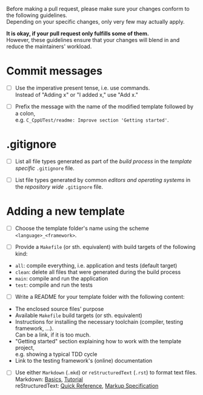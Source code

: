 Before making a pull request, please make sure your changes conform to the following guidelines.  
Depending on your specific changes, only very few may actually apply.

**It is okay, if your pull request only fulfills some of them.**  
However, these guidelines ensure that your changes will blend in and reduce the maintainers' workload.


# Commit messages

- [ ] Use the imperative present tense, i.e. use commands.  
  Instead of "Adding x" or "I added x," use "Add x."
- [ ] Prefix the message with the name of the modified template followed by a colon,  
  e.g. `C_CppUTest/readme: Improve section 'Getting started'`.


# .gitignore

- [ ] List all file types generated as part of the *build process* in the *template specific* `.gitignore` file.
- [ ] List file types generated by common *editors and operating systems* in the *repository wide* `.gitignore` file.


# Adding a new template

- [ ] Choose the template folder's name using the scheme `<language>_<framework>`.

- [ ] Provide a `Makefile` (or sth. equivalent) with build targets of the following kind:
 - `all`: compile everything, i.e. application and tests (default target)
 - `clean`: delete all files that were generated during the build process
 - `main`: compile and run the application
 - `test`: compile and run the tests

- [ ] Write a README for your template folder with the following content:
 - The enclosed source files' purpose
 - Available `Makefile` build targets (or sth. equivalent)
 - Instructions for installing the necessary toolchain (compiler, testing framework, ...).  
   Can be a link, if it is too much.
 - "Getting started" section explaining how to work with the template project,  
   e.g. showing a typical TDD cycle
 - Link to the testing framework's (online) documentation

- [ ] Use either `Markdown`  (`.mkd`) or `reStructuredText` (`.rst`) to format text files.  
  Markdown: [Basics](https://help.github.com/articles/basic-writing-and-formatting-syntax/),
  [Tutorial](http://www.markdowntutorial.com/)  
  reStructuredText: [Quick Reference](http://docutils.sourceforge.net/docs/user/rst/quickref.html),
  [Markup Specification](http://docutils.sourceforge.net/docs/ref/rst/restructuredtext.html)
